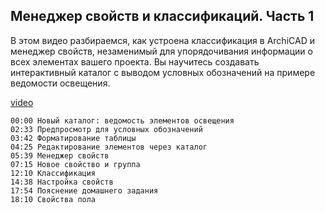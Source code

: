 ## Менеджер свойств и классификаций. Часть 1

В этом видео разбираемся, как устроена классификация в ArchiCAD и менеджер свойств, незаменимый для упорядочивания информации о всех элементах вашего проекта. Вы научитесь создавать интерактивный каталог с выводом условных обозначений на примере ведомости освещения.

[video](https://player.softculture.cc/embed/online/IAB/IAB_19.31.08_L3-2_Property_Manager)

``` chapters
00:00 Новый каталог: ведомость элементов освещения
02:33 Предпросмотр для условных обозначений
03:42 Форматирование таблицы
04:25 Редактирование элементов через каталог
05:39 Менеджер свойств
07:15 Новое свойство и группа
12:10 Классификация
14:38 Настройка свойств
17:54 Пояснение домашнего задания
18:10 Свойства пола
```
